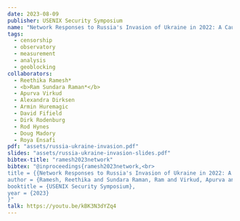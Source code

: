 ```yaml
---
date: 2023-08-09
publisher: USENIX Security Symposium
name: "Network Responses to Russia's Invasion of Ukraine in 2022: A Cautionary Tale for Internet Freedom"
tags:
  - censorship
  - observatory
  - measurement
  - analysis
  - geoblocking
collaborators:
  - Reethika Ramesh*
  - <b>Ram Sundara Raman*</b>
  - Apurva Virkud
  - Alexandra Dirksen
  - Armin Huremagic
  - David Fifield
  - Dirk Rodenburg
  - Rod Hynes
  - Doug Madory
  - Roya Ensafi
pdf: "assets/russia-ukraine-invasion.pdf"
slides: "assets/russia-ukraine-invasion-slides.pdf"
bibtex-title: "ramesh2023network"
bibtex: "@inproceedings{ramesh2023network,<br>
title = {{Network Responses to Russia's Invasion of Ukraine in 2022: A Cautionary Tale for Internet Freedom}},<br>
author = {Ramesh, Reethika and Sundara Raman, Ram and Virkud, Apurva and Dirksen, Alexandra and Huremagic, Armin and Fifield, David and Rodenburg, Dirk and Hynes, Rod and Madory, Doug and Ensafi, Roya},<br>
booktitle = {USENIX Security Symposium},
year = {2023}
}"
talk: https://youtu.be/kBK3N3dYZq4
---
```

